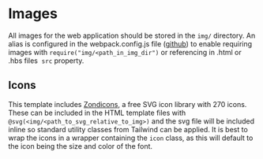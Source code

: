 # Images

All images for the web application should be stored in the `img/` directory. An alias is configured in the
webpack.config.js file ([github]())
to enable requiring images with `require("img/<path_in_img_dir")` or referencing in .html or .hbs files <img>
`src` property.

## Icons
This template includes [Zondicons](http://www.zondicons.com/icons.html), a free SVG icon library with 270 icons.
These can be included in the HTML template files with `@svg(<img/<path_to_svg_relative_to_img>)` and the svg file
will be included inline so standard utility classes from Tailwind can be applied. It is best to wrap the icons
in a wrapper containing the `icon` class, as this will default to the icon being the size and color of the font.
